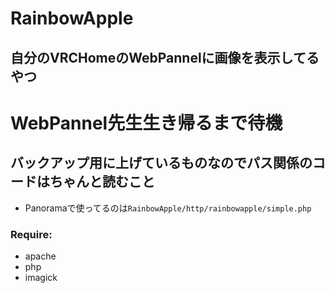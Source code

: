 # RainbowApple
## 自分のVRCHomeのWebPannelに画像を表示してるやつ

# WebPannel先生生き帰るまで待機

## バックアップ用に上げているものなのでパス関係のコードはちゃんと読むこと
- Panoramaで使ってるのは`RainbowApple/http/rainbowapple/simple.php`

### Require:
- apache
- php
- imagick
